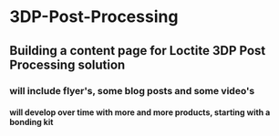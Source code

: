 # 3DP-Post-Processing
## Building a content page for Loctite 3DP Post Processing solution 
### will include flyer's, some blog posts and some video's
#### will develop over time with more and more products, starting with a bonding kit 
